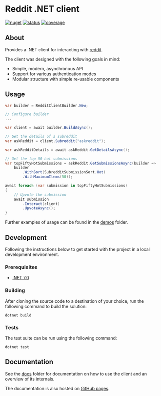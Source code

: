 # Reddit .NET client

[![nuget][nuget-image]][nuget-url]
[![status][status-image]][status-url]
[![coverage][coverage-image]][coverage-url]

## About

Provides a .NET client for interacting with [reddit](https://www.reddit.com).

The client was designed with the following goals in mind:

- Simple, modern, asynchronous API
- Support for various authentication modes
- Modular structure with simple re-usable components

## Usage

```cs
var builder = RedditClientBuilder.New;

// Configure builder
...

var client = await builder.BuildAsync();

// Get the details of a subreddit
var askReddit = client.Subreddit("askreddit");

var askRedditDetails = await askReddit.GetDetailsAsync();

// Get the top 50 hot submissions
var topFiftyHotSubmissions = askReddit.GetSubmissionsAsync(builder => 
    builder                    
        .WithSort(SubredditSubmissionSort.Hot)                  
        .WithMaximumItems(50));

await foreach (var submission in topFiftyHotSubmissions)
{
    // Upvote the submission
    await submission
        .Interact(client)
        .UpvoteAsync();
}
```

Further examples of usage can be found in the [demos](./demos/) folder.

## Development

Following the instructions below to get started with the project in a local development environment.

### Prerequisites

- [.NET 7.0](https://dotnet.microsoft.com/download/dotnet/7.0)

### Building

After cloning the source code to a destination of your choice, run the following command to build the solution:

```console
dotnet build
```

### Tests

The test suite can be run using the following command:

```console
dotnet test
```

## Documentation

See the [docs](./docs/) folder for documentation on how to use the client and an overview of its internals.

The documentation is also hosted on [GitHub pages](https://jeds6391.github.io/Reddit.NET/).

[nuget-image]: https://img.shields.io/nuget/v/Reddit.NET.Client?style=flat-square
[nuget-url]: https://www.nuget.org/packages/Reddit.NET.Client
[status-image]: https://img.shields.io/github/workflow/status/JedS6391/Reddit.NET/Master%20branch%20workflow/master?style=flat-square
[status-url]: https://github.com/JedS6391/Reddit.NET/actions/workflows/master.yml
[coverage-image]: https://img.shields.io/codecov/c/github/JedS6391/Reddit.NET/master?style=flat-square
[coverage-url]: https://codecov.io/gh/JedS6391/Reddit.NET
